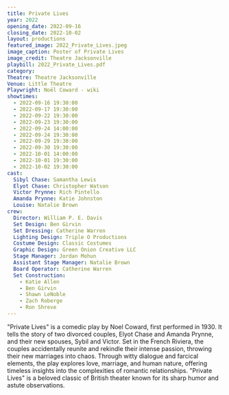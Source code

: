 ```yaml
---
title: Private Lives
year: 2022
opening_date: 2022-09-16
closing_date: 2022-10-02
layout: productions
featured_image: 2022_Private_Lives.jpeg
image_caption: Poster of Private Lives
image_credit: Theatre Jacksonville
playbill: 2022_Private_Lives.pdf
category: 
Theatre: Theatre Jacksonville
Venue: Little Theatre
Playwright: Noël Coward - wiki
showtimes:
  - 2022-09-16 19:30:00
  - 2022-09-17 19:30:00
  - 2022-09-22 19:30:00
  - 2022-09-23 19:30:00
  - 2022-09-24 14:00:00
  - 2022-09-24 19:30:00
  - 2022-09-29 19:30:00
  - 2022-09-30 19:30:00
  - 2022-10-01 14:00:00
  - 2022-10-01 19:30:00
  - 2022-10-02 19:30:00
cast:
  Sibyl Chase: Samantha Lewis
  Elyot Chase: Christopher Watson
  Victor Prynne: Rich Pintello
  Amanda Prynne: Katie Johnston
  Louise: Natalie Brown
crew:
  Director: William P. E. Davis
  Set Design: Ben Girvin
  Set Dressing: Catherine Warren
  Lighting Design: Triple O Productions
  Costume Design: Classic Costumes
  Graphic Design: Green Onion Creative LLC
  Stage Manager: Jordan Mohun
  Assistant Stage Manager: Natalie Brown
  Board Operator: Catherine Warren
  Set Construction:
    - Katie Allen
    - Ben Girvin
    - Shawn LeNoble
    - Zach Roberge
    - Ron Shreve
---
```

"Private Lives" is a comedic play by Noel Coward, first performed in 1930. It tells the story of two divorced couples, Elyot Chase and Amanda Prynne, and their new spouses, Sybil and Victor. Set in the French Riviera, the couples accidentally reunite and rekindle their intense passion, throwing their new marriages into chaos. Through witty dialogue and farcical elements, the play explores love, marriage, and human nature, offering timeless insights into the complexities of romantic relationships. "Private Lives" is a beloved classic of British theater known for its sharp humor and astute observations.